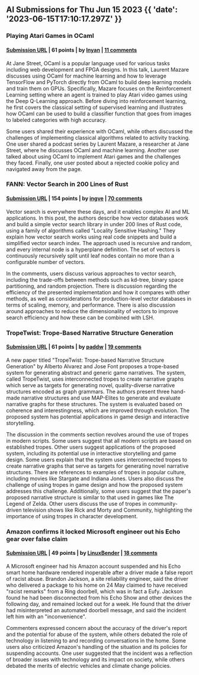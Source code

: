 ## AI Submissions for Thu Jun 15 2023 {{ 'date': '2023-06-15T17:10:17.297Z' }}

### Playing Atari Games in OCaml

#### [Submission URL](https://www.janestreet.com/tech-talks/playing-atari-games-in-ocaml/) | 61 points | by [lnyan](https://news.ycombinator.com/user?id=lnyan) | [11 comments](https://news.ycombinator.com/item?id=36336519)

At Jane Street, OCaml is a popular language used for various tasks including web development and FPGA designs. In this talk, Laurent Mazare discusses using OCaml for machine learning and how to leverage TensorFlow and PyTorch directly from OCaml to build deep learning models and train them on GPUs. Specifically, Mazare focuses on the Reinforcement Learning setting where an agent is trained to play Atari video games using the Deep Q-Learning approach. Before diving into reinforcement learning, he first covers the classical setting of supervised learning and illustrates how OCaml can be used to build a classifier function that goes from images to labeled categories with high accuracy.

Some users shared their experience with OCaml, while others discussed the challenges of implementing classical algorithms related to activity tracking. One user shared a podcast series by Laurent Mazare, a researcher at Jane Street, where he discusses OCaml and machine learning. Another user talked about using OCaml to implement Atari games and the challenges they faced. Finally, one user posted about a rejected cookie policy and navigated away from the page.

### FANN: Vector Search in 200 Lines of Rust

#### [Submission URL](https://fennel.ai/blog/vector-search-in-200-lines-of-rust/) | 154 points | by [ingve](https://news.ycombinator.com/user?id=ingve) | [70 comments](https://news.ycombinator.com/item?id=36338365)

Vector search is everywhere these days, and it enables complex AI and ML applications. In this post, the authors describe how vector databases work and build a simple vector search library in under 200 lines of Rust code, using a family of algorithms called "Locality Sensitive Hashing." They explain how vector search works using real code snippets and build a simplified vector search index. The approach used is recursive and random, and every internal node is a hyperplane definition. The set of vectors is continuously recursively split until leaf nodes contain no more than a configurable number of vectors.

In the comments, users discuss various approaches to vector search, including the trade-offs between methods such as kd-tree, binary space partitioning, and random projection. There is discussion regarding the efficiency of the presented implementation and how it compares with other methods, as well as considerations for production-level vector databases in terms of scaling, memory, and performance. There is also discussion around approaches to reduce the dimensionality of vectors to improve search efficiency and how these can be combined with LSH.

### TropeTwist: Trope-Based Narrative Structure Generation

#### [Submission URL](https://arxiv.org/abs/2204.09672) | 61 points | by [paddw](https://news.ycombinator.com/user?id=paddw) | [19 comments](https://news.ycombinator.com/item?id=36340504)

A new paper titled "TropeTwist: Trope-based Narrative Structure Generation" by Alberto Alvarez and Jose Font proposes a trope-based system for generating abstract and generic game narratives. The system, called TropeTwist, uses interconnected tropes to create narrative graphs which serve as targets for generating novel, quality-diverse narrative structures encoded as graph grammars. The authors present three hand-made narrative structures and use MAP-Elites to generate and evaluate narrative graphs for these structures. The system is evaluated based on coherence and interestingness, which are improved through evolution. The proposed system has potential applications in game design and interactive storytelling.

The discussion in the comments section revolves around the use of tropes in modern scripts. Some users suggest that all modern scripts are based on established tropes. Other users suggest applications of the proposed system, including its potential use in interactive storytelling and game design. Some users explain that the system uses interconnected tropes to create narrative graphs that serve as targets for generating novel narrative structures. There are references to examples of tropes in popular culture, including movies like Stargate and Indiana Jones. Users also discuss the challenge of using tropes in game design and how the proposed system addresses this challenge. Additionally, some users suggest that the paper's proposed narrative structure is similar to that used in games like The Legend of Zelda. Other users discuss the use of tropes in community-driven television shows like Rick and Morty and Community, highlighting the importance of using tropes in character development.

### Amazon confirms it locked Microsoft engineer out his Echo gear over false claim

#### [Submission URL](https://www.theregister.com/2023/06/15/amazon_echo_disabled_allegation/) | 49 points | by [LinuxBender](https://news.ycombinator.com/user?id=LinuxBender) | [18 comments](https://news.ycombinator.com/item?id=36348842)

A Microsoft engineer had his Amazon account suspended and his Echo smart home hardware rendered inoperable after a driver made a false report of racist abuse. Brandon Jackson, a site reliability engineer, said the driver who delivered a package to his home on 24 May claimed to have received "racist remarks" from a Ring doorbell, which was in fact a Eufy. Jackson found he had been disconnected from his Echo Show and other devices the following day, and remained locked out for a week. He found that the driver had misinterpreted an automated doorbell message, and said the incident left him with an "inconvenience".

Commenters expressed concern about the accuracy of the driver's report and the potential for abuse of the system, while others debated the role of technology in listening to and recording conversations in the home. Some users also criticized Amazon's handling of the situation and its policies for suspending accounts. One user suggested that the incident was a reflection of broader issues with technology and its impact on society, while others debated the merits of electric vehicles and climate change policies.


